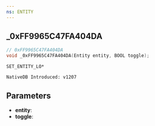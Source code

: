 ```yaml
---
ns: ENTITY
---
```

## _0xFF9965C47FA404DA

```c
// 0xFF9965C47FA404DA
void _0xFF9965C47FA404DA(Entity entity, BOOL toggle);
```

```
SET_ENTITY_LO*

NativeDB Introduced: v1207
```

## Parameters
* **entity**:
* **toggle**:

